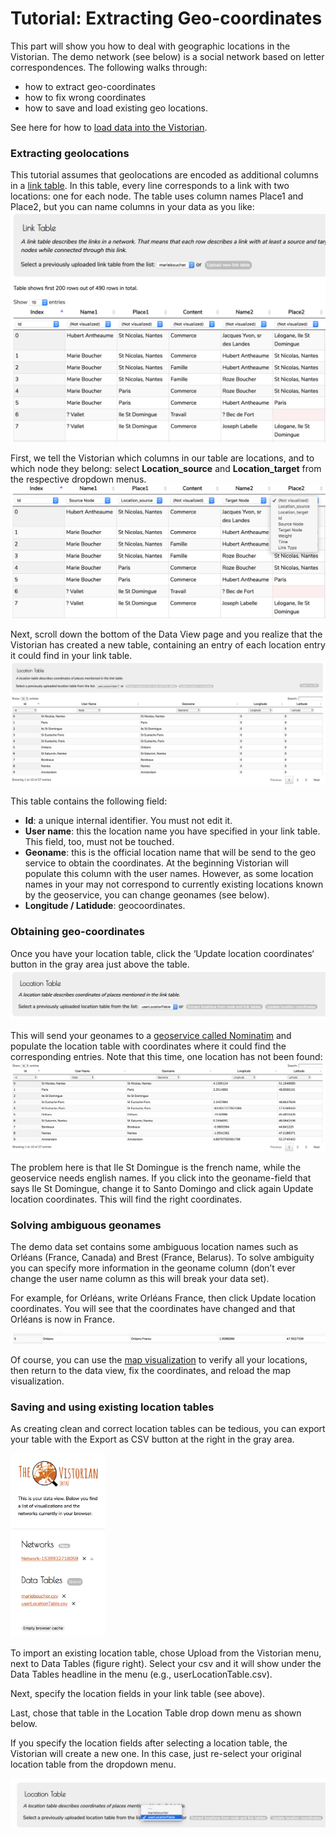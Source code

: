 # Tutorial: Extracting Geo-coordinates

This part will show you how to deal with geographic locations in the Vistorian. The demo network (see below) is a social network based on letter correspondences. The following walks through:

* how to extract geo-coordinates
* how to fix wrong coordinates
* how to save and load existing geo locations.

See here for how to [load data into the Vistorian](#2.-Loading-Data
).


### Extracting geolocations
This tutorial assumes that geolocations are encoded as additional columns in a [link table](../formattingdata.md). In this table, every line corresponds to a link with two locations: one for each node. The table uses column names Place1 and Place2, but you can name columns in your data as you like:
![image](../assets/Images/ExtractGeoCord_1.png)

First, we tell the Vistorian which columns in our table are locations, and to which node they belong: select **Location_source** and **Location_target** from the respective dropdown menus.
![image](../assets/Images/ExtractGeoCord_2.png)

Next, scroll down the bottom of the Data View page and you realize that the Vistorian has created a new table, containing an entry of each location entry it could find in your link table. 
![image](../assets/Images/ExtractGeoCord_3.png)

This table contains the following field:

* **Id**: a unique internal identifier. You must not edit it.
* **User name**: this the location name you have specified in your link table. This field, too, must not be touched.
* **Geoname**: this is the official location name that will be send to the geo service to obtain the coordinates. At the beginning Vistorian will populate this column with the user names. However, as some location names in your may not correspond to currently existing locations known by the geoservice, you can change geonames (see below).
* **Longitude / Latidude**: geocoordinates.

### Obtaining geo-coordinates
Once you have your location table, click the ‘Update location coordinates‘ button in the gray area just above the table.
![image](../assets/Images/ExtractGeoCord_4.png)

This will send your geonames to a [geoservice called Nominatim](https://nominatim.openstreetmap.org/ui/search.html) and populate the location table with coordinates where it could find the corresponding entries. Note that this time, one location has not been found: 
![image](../assets/Images/ExtractGeoCord_5.png)

The problem here is that Ile St Domingue is the french name, while the geoservice needs english names. If you click into the geoname-field that says Ile St Domingue, change it to Santo Domingo and click again Update location coordinates. This will find the right coordinates.

### Solving ambiguous geonames
The demo data set contains some ambiguous location names such as Orléans (France, Canada) and Brest (France, Belarus). To solve ambiguity you can specify more information in the geoname column (don’t ever change the user name column as this will break your data set).

For example, for Orléans, write Orléans France, then click Update location coordinates. You will see that the coordinates have changed and that Orléans is now in France.

![image](../assets/Images/ExtractGeoCord_6.png)

Of course, you can use the [map visualization](https://vistorian.github.io/visualizations.html/#map) to verify all your locations, then return to the data view, fix the coordinates, and reload the map visualization.

### Saving and using existing location tables
As creating clean and correct location tables can be tedious, you can export your table with the Export as CSV button at the right in the gray area.

 <img src="../assets/Images/ExtractGeoCord_7.png" width="30%" height="30%" class="center"> 

To import an existing location table, chose Upload from the Vistorian menu, next to Data Tables (figure right). Select your csv and it will show under the Data Tables headline in the menu (e.g., userLocationTable.csv).

Next, specify the location fields in your link table (see above).

Last, chose that table in the Location Table drop down menu as shown below.

If you specify the location fields after selecting a location table, the Vistorian will create a new one. In this case, just re-select your original location table from the dropdown menu.

![image](../assets/Images/ExtractGeoCord_8.png)
